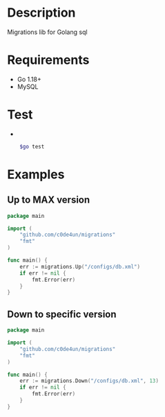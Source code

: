 # Description
Migrations lib for Golang sql

# Requirements
* Go 1.18+
* MySQL

# Test
*
```bash
    $go test
```

# Examples
## Up to MAX version
```go
package main

import (
    "github.com/c0de4un/migrations"
    "fmt"
)

func main() {
    err := migrations.Up("/configs/db.xml")
    if err != nil {
        fmt.Error(err)
    }
}
```

## Down to specific version
```go
package main

import (
    "github.com/c0de4un/migrations"
    "fmt"
)

func main() {
    err := migrations.Down("/configs/db.xml", 13)
    if err != nil {
        fmt.Error(err)
    }
}
```
